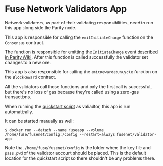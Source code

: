 # Fuse Network Validators App

Network validators, as part of their validating responsibilities, need to run this app along side the Parity node.

This app is responsible for calling the `emitInitiateChange` function on the `Consensus` contract.

The function is responsible for emitting the `InitiateChange` event [described in Parity Wiki](https://wiki.parity.io/Validator-Set.html#non-reporting-contract).
After this function is called successfully the validator set changes to a new one.

This app is also responsible for calling the `emitRewardedOnCycle` function on the `BlockReward` contract.

All the validators call those functions and only the first call is successful, but there's no loss of gas because they're called using a zero-gas transactions.

When running the [quickstart script](https://github.com/fuseio/fuse-network/blob/master#quickstart) as valiadtor, this app is run automatically.

It can be started manually as well:
```
$ docker run --detach --name fuseapp --volume /home/fuse/fusenet/config:/config --restart=always fusenet/validator-app
```

Note that `/home/fuse/fusenet/config` is the folder where the key file and `pass.pwd` of the validator account should be placed. This is the default location for the quickstart script so there shouldn't be any problems there.